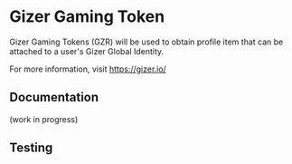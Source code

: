 # Gizer Gaming Token

Gizer Gaming Tokens (GZR) will be used to obtain profile item that can be attached to a user's Gizer Global Identity.

For more information, visit https://gizer.io/


## Documentation

(work in progress)

## Testing
